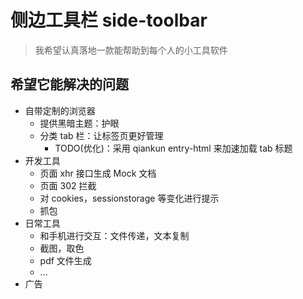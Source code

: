# 侧边工具栏 side-toolbar

> 我希望认真落地一款能帮助到每个人的小工具软件

## 希望它能解决的问题

- 自带定制的浏览器
  - 提供黑暗主题：护眼
  - 分类 tab 栏：让标签页更好管理
    - TODO(优化)：采用 qiankun entry-html 来加速加载 tab 标题
- 开发工具
  - 页面 xhr 接口生成 Mock 文档
  - 页面 302 拦截
  - 对 cookies，sessionstorage 等变化进行提示
  - 抓包
- 日常工具
  - 和手机进行交互：文件传递，文本复制
  - 截图，取色
  - pdf 文件生成
  - ...
- 广告
